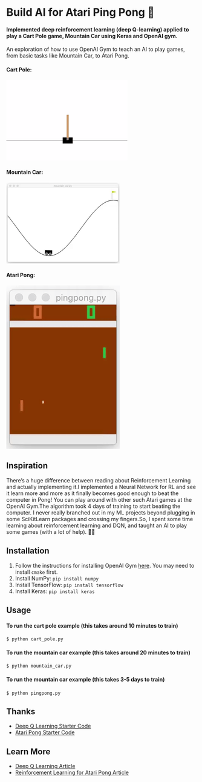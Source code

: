 # Build AI for Atari Ping Pong 🏓
#### Implemented deep reinforcement learning (deep Q-learning) applied to play a Cart Pole game, Mountain Car using Keras and OpenAI gym.

An exploration of how to use OpenAI Gym to teach an AI to play games, from basic tasks like Mountain Car, to Atari Pong.

#### Cart Pole:
![](gifs/cart_pole.gif)

#### Mountain Car:
![](gifs/mountain_car.gif)

#### Atari Pong:
![](gifs/pong.gif)

## Inspiration
There’s a huge difference between reading about Reinforcement Learning and actually implementing it.I implemented a Neural Network for RL and see it learn more and more as it finally becomes good enough to beat the computer in Pong! You can play around with other such Atari games at the OpenAI Gym.The algorithm took 4 days of training to start beating the computer.
I never really branched out in my ML projects beyond plugging in some SciKitLearn packages and crossing my fingers.So, I spent some time learning about reinforcement learning and DQN, and taught an AI to play some games (with a lot of help). 🙏🏾

## Installation
1. Follow the instructions for installing OpenAI Gym [here](https://gym.openai.com/docs). You may need to install `cmake` first.
2. Install NumPy: `pip install numpy`
3. Install TensorFlow: `pip install tensorflow`
4. Install Keras: `pip install keras`

## Usage
#### To run the cart pole example (this takes around 10 minutes to train)
    $ python cart_pole.py

#### To run the mountain car example (this takes around 20 minutes to train)
    $ python mountain_car.py

#### To run the mountain car example (this takes 3-5 days to train)
    $ python pingpong.py

## Thanks

* [Deep Q Learning Starter Code](https://github.com/gsurma/cartpole)
* [Atari Pong Starter Code](https://github.com/dhruvp/atari-pong)

## Learn More

* [Deep Q Learning Article](https://keon.github.io/deep-q-learning/)
* [Reinforcement Learning for Atari Pong Article](https://medium.com/@dhruvp/how-to-write-a-neural-network-to-play-pong-from-scratch-956b57d4f6e0)